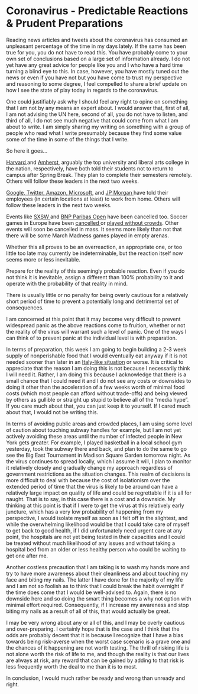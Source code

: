 # Coronavirus - Predictable Reactions & Prudent Preparations

Reading news articles and tweets about the coronavirus has consumed an unpleasant percentage of the time in my days lately. If the same has been true for you, you do not have to read this. You have probably come to your own set of conclusions based on a large set of information already. I do not yet have any great advice for people like you and I who have a hard time turning a blind eye to this. In case, however, you have mostly tuned out the news or even if you have not but you have come to trust my perspective and reasoning to some degree, I feel compelled to share a brief update on how I see the state of play today in regards to the coronavirus.

One could justifiably ask why I should feel any right to opine on something that I am not by any means an expert about. I would answer that, first of all, I am not advising the UN here, second of all, you do not have to listen, and third of all, I do not see much negative that could come from what I am about to write. I am simply sharing my writing on something with a group of people who read what I write presumably because they find some value some of the time in some of the things that I write.

So here it goes...

[Harvard ](https://thehill.com/policy/healthcare/486765-harvard-cancels-in-person-classes-for-the-rest-of-the-semester)and [Amherst](https://www.bostonglobe.com/2020/03/10/metro/amherst-college-shift-remote-studies-after-spring-break-amid-virus-uncertainties/), arguably the top university and liberal arts college in the nation, respectively, have both told their students not to return to campus after Spring Break. They plan to complete their semesters remotely. Others will follow these leaders in the next two weeks.

[Google, Twitter, Amazon, Microsoft,](https://www.npr.org/2020/03/05/812173963/coronavirus-amazon-facebook-google-microsoft-urge-seattle-workers-to-stay-home) and [JP Morgan ](https://www.businessinsider.com/coronavirus-jpmorgan-employees-work-from-home-contingency-plan-test-report-2020-3)have told their employees (in certain locations at least) to work from home. Others will follow these leaders in the next two weeks.

Events like [SXSW ](https://www.sxsw.com/2020-event-update/)and [BNP Paribas Open](https://bnpparibasopen.com/coronavirus/) have been cancelled too. Soccer games in Europe have been [cancelled ](https://www.abc.net.au/news/2020-03-10/italian-sport-soceroos-matches-suspended-amid-coronavirus/12041304)or [played without crowds](https://www.espn.com/soccer/barcelona/story/4071301/barcelona-vs-napoli-behind-closed-doors-due-to-coronavirus). Other events will soon be cancelled in mass. It seems more likely than not that there will be some March Madness games played in empty arenas.

Whether this all proves to be an overreaction, an appropriate one, or too little too late may currently be indeterminable, but the reaction itself now seems more or less inevitable.

Prepare for the reality of this seemingly probable reaction. Even if you do not think it is inevitable, assign a different than 100% probability to it and operate with the probability of that reality in mind.

There is usually little or no penalty for being overly cautious for a relatively short period of time to prevent a potentially long and detrimental set of consequences.

I am concerned at this point that it may become very difficult to prevent widespread panic as the above reactions come to fruition, whether or not the reality of the virus will warrant such a level of panic. One of the ways I can think of to prevent panic at the individual level is with preparation.

In terms of preparation, this week I am going to begin building a 2-3 week supply of nonperishable food that I would eventually eat anyway if it is not needed sooner than later in an [Italy-like situation](https://www.businessinsider.com/coroanvirus-italy-lockdown-nationwide-rules-2020-3) or worse. It is critical to appreciate that the reason I am doing this is not because I necessarily think I will need it. Rather, I am doing this because I acknowledge that there is a small chance that I could need it and I do not see any costs or downsides to doing it other than the acceleration of a few weeks worth of minimal food costs (which most people can afford without trade-offs) and being viewed by others as gullible or straight up stupid to believe all of the “media hype”. If you care much about that, you can just keep it to yourself. If I cared much about that, I would not be writing this.

In terms of avoiding public areas and crowded places, I am using some level of caution about touching subway handles for example, but I am not yet actively avoiding these areas until the number of infected people in New York gets greater. For example, I played basketball in a local school gym yesterday, took the subway there and back, and plan to do the same to go see the Big East Tournament in Madison Square Garden tomorrow night. As the virus continues to spread locally, which I assume it will, I plan to monitor it relatively closely and gradually change my approach regardless of government restrictions as the situation changes. This realm of decisions is more difficult to deal with because the cost of isolationism over the extended period of time that the virus is likely to be around can have a relatively large impact on quality of life and could be regrettable if it is all for naught. That is to say, in this case there is a cost and a downside. My thinking at this point is that if I were to get the virus at this relatively early juncture, which has a very low probability of happening from my perspective, I would isolate myself as soon as I felt off in the slightest, and while the overwhelming likelihood would be that I could take care of myself to get back to good health, if I did unfortunately need urgent care at any point, the hospitals are not yet being tested in their capacities and I could be treated without much likelihood of any issues and without taking a hospital bed from an older or less healthy person who could be waiting to get one after me.

Another costless precaution that I am taking is to wash my hands more and try to have more awareness about their cleanliness and about touching my face and biting my nails. The latter I have done for the majority of my life and I am not so foolish as to think that I could break the habit overnight if the time does come that I would be well-advised to. Again, there is no downside here and so doing the smart thing becomes a why not option with minimal effort required. Consequently, if I increase my awareness and stop biting my nails as a result of all of this, that would actually be great.

I may be very wrong about any or all of this, and I may be overly cautious and over-preparing. I certainly hope that is the case and I think that the odds are probably decent that it is because I recognize that I have a bias towards being risk-averse when the worst case scenario is a grave one and the chances of it happening are not worth testing. The thrill of risking life is not alone worth the risk of life to me, and though the reality is that our lives are always at risk, any reward that can be gained by adding to that risk is less frequently worth the deal to me than it is to most.

In conclusion, I would much rather be ready and wrong than unready and right.
